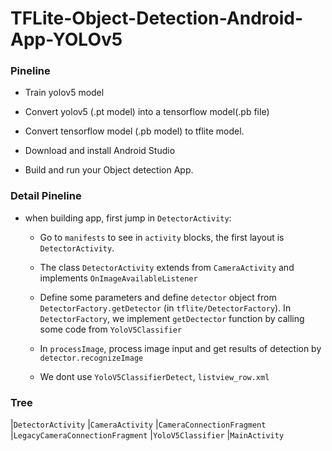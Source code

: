 # TFLite-Object-Detection-Android-App-YOLOv5

### Pineline

- Train yolov5 model

- Convert yolov5 (.pt model) into a tensorflow model(.pb file)

- Convert tensorflow model (.pb model) to tflite model.

- Download and install Android Studio

- Build and run your Object detection App.

### Detail Pineline

- when building app, first jump in `DetectorActivity`:
    - Go to `manifests` to see in `activity` blocks, the first layout is `DetectorActivity`.
    - The class `DetectorActivity` extends from `CameraActivity` and implements `OnImageAvailableListener`
    - Define some parameters and define `detector` object from `DetectorFactory.getDetector` (in `tflite/DetectorFactory`). In `DetectorFactory`, we implement `getDectector` function by calling some code from `YoloV5Classifier`
    - In `processImage`, process image input and get results of detection by `detector.recognizeImage`
        
    - We dont use `YoloV5ClassifierDetect`, `listview_row.xml`

### Tree

|`DetectorActivity` 
        |`CameraActivity`
                |`CameraConnectionFragment` 
                |`LegacyCameraConnectionFragment`
        |`YoloV5Classifier`
                |`MainActivity`